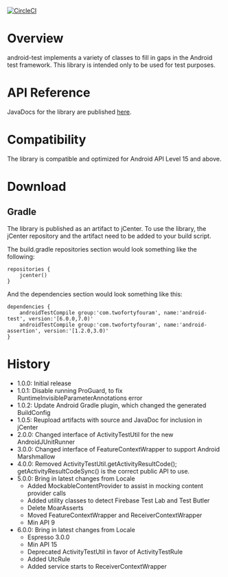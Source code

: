 [![CircleCI](https://circleci.com/gh/twofortyfouram/android-test.svg?style=svg)](https://circleci.com/gh/twofortyfouram/android-test)

# Overview
android-test implements a variety of classes to fill in gaps in the Android test framework.  This library is intended only to be used for test purposes.


# API Reference
JavaDocs for the library are published [here](https://twofortyfouram.github.io/android-test).


# Compatibility
The library is compatible and optimized for Android API Level 15 and above.


# Download
## Gradle
The library is published as an artifact to jCenter.  To use the library, the jCenter repository and the artifact need to be added to your build script.

The build.gradle repositories section would look something like the following:

    repositories {
        jcenter()
    }

And the dependencies section would look something like this:

    dependencies {
        androidTestCompile group:'com.twofortyfouram', name:'android-test', version:'[6.0.0,7.0)'
        androidTestCompile group:'com.twofortyfouram', name:'android-assertion', version:'[1.2.0,3.0)'
    }


# History
* 1.0.0: Initial release
* 1.0.1: Disable running ProGuard, to fix RuntimeInvisibleParameterAnnotations error
* 1.0.2: Update Android Gradle plugin, which changed the generated BuildConfig
* 1.0.5: Reupload artifacts with source and JavaDoc for inclusion in jCenter
* 2.0.0: Changed interface of ActivityTestUtil for the new AndroidJUnitRunner
* 3.0.0: Changed interface of FeatureContextWrapper to support Android Marshmallow
* 4.0.0: Removed ActivityTestUtil.getActivityResultCode(); getActivityResultCodeSync() is the correct public API to use.
* 5.0.0: Bring in latest changes from Locale
    * Added MockableContentProvider to assist in mocking content provider calls
    * Added utility classes to detect Firebase Test Lab and Test Butler
    * Delete MoarAsserts
    * Moved FeatureContextWrapper and ReceiverContextWrapper
    * Min API 9
* 6.0.0: Bring in latest changes from Locale
    * Espresso 3.0.0
    * Min API 15
    * Deprecated ActivityTestUtil in favor of ActivityTestRule
    * Added UtcRule
    * Added service starts to ReceiverContextWrapper
